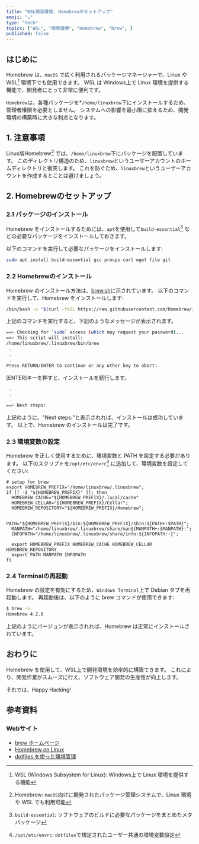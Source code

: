 ```yaml
---
title: "WSL開発環境: Homebrewのセットアップ"
emoji: "☕"
type: "tech"
topics: ["WSL", "開発環境", "Homebrew", "brew", ]
published: false
---
```


## はじめに

Homebrew は、`macOS` で広く利用されるパッケージマネージャーで、Linux や WSL[^1] 環境下でも使用できます。
WSL は Windows上で Linux 環境を提供する機能で、開発者にとって非常に便利です。

`Homebrew`は、各種パッケージを*`/home/linuxbrew`下にインストールするため、管理者権限を必要としません。
システムへの影響を最小限に抑えるため、開発環境の構築時に大きな利点となります。

[^1]: WSL (Windows Subsystem for Linux): Windows上で Linux 環境を提供する機能

## 1. 注意事項

Linux版Homebrew[^2] では、`/home/linuxbrew`下にパッケージを配置しています。
このディレクトリ構造のため、`linuxbrew`というユーザーアカウントのホームディレクトリと衝突します。
これを防ぐため、`linuxbrew`というユーザーアカウントを作成するとことは避けましょう。

[^2]: Homebrew: `macOS`向けに開発されたパッケージ管理システムで、Linux 環境や WSL でも利用可能

## 2. Homebrewのセットアップ

### 2.1 パッケージのインストール

Homebrew をインストールするためには、`apt`を使用して`build-essential`[^3] などの必要なパッケージをインストールしておきます。

以下のコマンドを実行して必要なパッケージをインストールします:

```bash
sudo apt install build-essential gcc procps curl wget file git
```

[^3]: `build-essential`: ソフトウェアのビルドに必要なパッケージをまとめたメタパッケージ

### 2.2 Homebrewのインストール

Homebrew のインストール方法は、[brew.sh](https://brew.sh/)に示されています。
以下のコマンドを実行して、Homebrew をインストールします:

```bash
/bin/bash -c "$(curl -fsSL https://raw.githubusercontent.com/Homebrew/install/HEAD/install.sh)"
```

上記のコマンドを実行すると、下記のようなメッセージが表示されます。

```bash
==> Checking for `sudo` access (which may request your password)...
==> This script will install:
/home/linuxbrew/.linuxbrew/bin/brew
 .
 .
 .
Press RETURN/ENTER to continue or any other key to abort:
```

\[ENTER]キーを押すと、インストールを続行します。

```bash
 .
 .
 .
==> Next steps:

```

上記のように、"Next steps:"と表示されれば、インストールは成功しています。
以上で、Homebrew のインストールは完了です。

### 2.3 環境変数の設定

Homebrew を正しく使用するために、環境変数と PATH を設定する必要があります。
以下のスクリプトを`/opt/etc/envrc`[^4] に追加して、環境変数を設定してください:

```bash:/opt/etc/envrc
# setup for brew
export HOMEBREW_PREFIX="/home/linuxbrew/.linuxbrew";
if [[ -d "${HOMEBREW_PREFIX}" ]]; then
  HOMEBREW_CACHE="${HOMEBREW_PREFIX}/.local/cache"
  HOMEBREW_CELLAR="${HOMEBREW_PREFIX}/Cellar";
  HOMEBREW_REPOSITORY="${HOMEBREW_PREFIX}/Homebrew";

  PATH="${HOMEBREW_PREFIX}/bin:${HOMEBREW_PREFIX}/sbin:${PATH+:$PATH}";
  MANPATH="/home/linuxbrew/.linuxbrew/share/man${MANPATH+:$MANPATH}:";
  INFOPATH="/home/linuxbrew/.linuxbrew/share/info:${INFOPATH:-}";

  export HOMEBREW_PREFIX HOMEBREW_CACHE HOMEBREW_CELLAR HOMEBREW_REPOSITORY
  export PATH MANPATH INFOPATH
fi

```

[^4]: `/opt/etc/envrc`: `dotfiles`で規定されたユーザー共通の環境変数設定

### 2.4 Terminalの再起動

Homebrew の設定を有効にするため、`Windows Terminal`上で Debian タブを再起動します。
再起動後は、以下のように brew コマンドが使用できます:

```bash
$ brew -v
Homebrew 4.2.6

```

上記のようにバージョンが表示されれば、Homebrew は正常にインストールされています。

## おわりに

Homebrew を使用して、WSL上で開発環境を効率的に構築できます。
これにより、開発作業がスムーズに行え、ソフトウェア開発の生産性が向上します。

それでは、Happy Hacking!

## 参考資料

### Webサイト

- [brew ホームページ](https://brew.sh)
- [Homebrew on Linux](https://docs.brew.sh/Homebrew-on-Linux)
- [dotfiles を使った環境管理](https://zenn.dev/atsushifx/articles/wsl2-debian-dotfiles)
